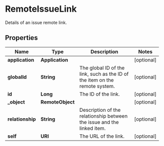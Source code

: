 

# RemoteIssueLink

Details of an issue remote link.

## Properties

| Name | Type | Description | Notes |
|------------ | ------------- | ------------- | -------------|
|**application** | **Application** |  |  [optional] |
|**globalId** | **String** | The global ID of the link, such as the ID of the item on the remote system. |  [optional] |
|**id** | **Long** | The ID of the link. |  [optional] |
|**_object** | **RemoteObject** |  |  [optional] |
|**relationship** | **String** | Description of the relationship between the issue and the linked item. |  [optional] |
|**self** | **URI** | The URL of the link. |  [optional] |



